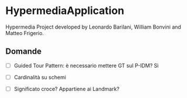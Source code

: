 # HypermediaApplication
Hypermedia Project developed by Leonardo Barilani, William Bonvini and Matteo Frigerio.
## Domande
  - [ ] Guided Tour Pattern: è necessario mettere GT sul P-IDM? Sì
  - [ ] Cardinalità su schemi
  - [ ] Significato croce? Appartiene ai Landmark?
  
